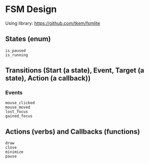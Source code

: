 
# FSM Design

Using library: https://github.com/tkem/fsmlite

## States (enum)

    is_paused
    is_running


## Transitions (Start (a state), Event, Target (a state), Action (a callback))

### Events

    mouse_clicked
    mouse_moved
    lost_focus
    gained_focus


## Actions (verbs) and Callbacks (functions)

    draw
    close
    minimize
    pause
